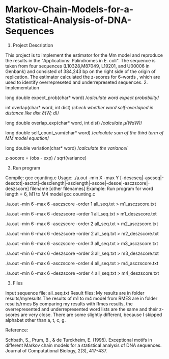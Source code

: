 # Markov-Chain-Models-for-a-Statistical-Analysis-of-DNA-Sequences
1. Project Description

  This project is to implement the estimator for the Mm model and reproduce the results in the "Applications: Palindromes in E. coli". The sequence is taken from four sequences (L10328,M87049, L19201, and U00006 in Genbank) and consisted of 384,243 bp on the right side of the origin of replication. The estimator calculated the z-scores for 6-words , which are used to identify overrepreseted and underrepreseted sequences.
2. Implememtation

  long double expect_prob(char* word)
  /*calculate word expect probability*/

  int overlap(char* word, int dist)
  /*check whether word self-overlaped in distance like dist  ∂(W; d)*/

  long double overlap_exp(char* word, int dist) 
  /*calculate µ(WdW)*/

  long double self_count_sum(char* word) 
  /*calculate sum of the third term of MM model equation*/

  long double variation(char* word)
  /*calculate the variance*/

  z-socore = (obs - exp) / sqrt(variance)

3. Run program

  Compile: gcc counting.c
  Usage: ./a.out -min X -max Y [-descseq|-ascseq|-desctot|-asctot|-desclength|-asclength|-ascoe|-desoe|-asczscore|-deszscore] filename [other filenames]
  Example: Run program for word length = 6, M1 to M4 model
  gcc counting.c

  ./a.out -min 6 -max 6 -asczscore -order 1 all_seq.txt > m1_asczscore.txt
	
  ./a.out -min 6 -max 6 -deszscore -order 1 all_seq.txt > m1_deszscore.txt

  ./a.out -min 6 -max 6 -asczscore -order 2 all_seq.txt > m2_asczscore.txt

  ./a.out -min 6 -max 6 -deszscore -order 2 all_seq.txt > m2_deszscore.txt

  ./a.out -min 6 -max 6 -asczscore -order 3 all_seq.txt > m3_asczscore.txt
	
  ./a.out -min 6 -max 6 -deszscore -order 3 all_seq.txt > m3_deszscore.txt

  ./a.out -min 6 -max 6 -asczscore -order 4 all_seq.txt > m4_asczscore.txt

  ./a.out -min 6 -max 6 -deszscore -order 4 all_seq.txt > m4_deszscore.txt

3. Files

  Input sequence file: all_seq.txt
  Result files: My results are in folder results/myresults
  The results of m1 to m4 model from RMES are in folder results/rmes
  By comparing my results with Rmes results, the overrepresented and underrepresented word lists are the same and their z-scores are very close. There are some slightly different, because I skipped alphabet other than a, t, c, g.

Reference:

  Schbath, S., Prum, B., &amp; de Turckheim, E. (1995). Exceptional motifs in different Markov chain models for a statistical analysis of DNA sequences. Journal of Computational Biology, 2(3), 417-437.

